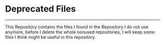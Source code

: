 # Deprecated Files
----
This Repository contains the files I found in the Repository I do not use anymore, before I delete the whole nonused repositories, I will keep some files I think might be useful in this repository.

